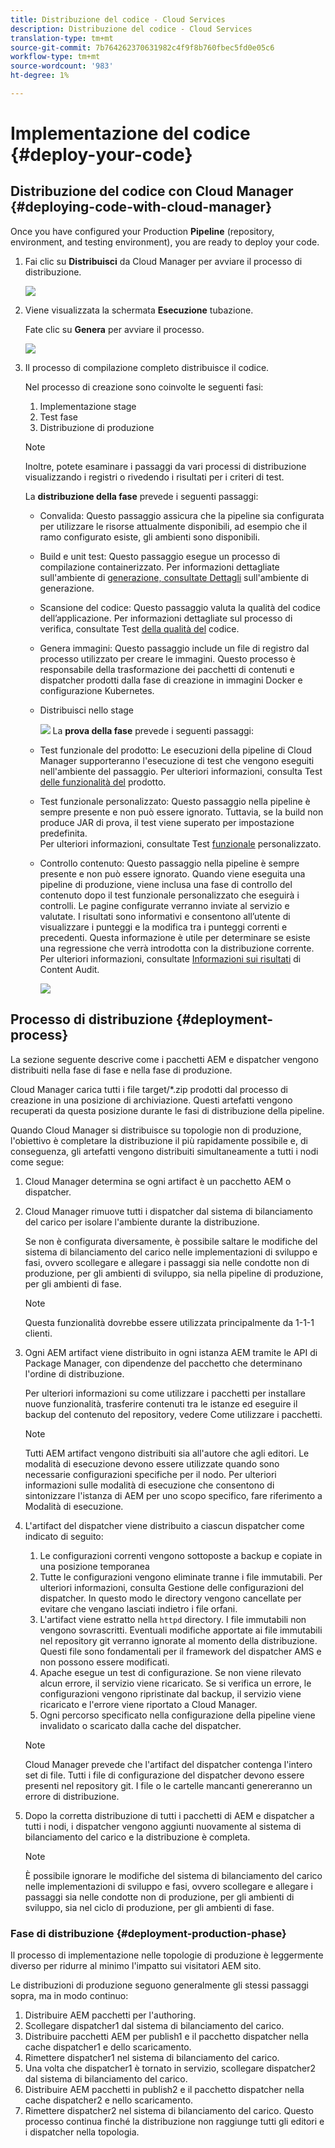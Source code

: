 ```yaml
---
title: Distribuzione del codice - Cloud Services
description: Distribuzione del codice - Cloud Services
translation-type: tm+mt
source-git-commit: 7b764262370631982c4f9f8b760fbec5fd0e05c6
workflow-type: tm+mt
source-wordcount: '983'
ht-degree: 1%

---
```



# Implementazione del codice {#deploy-your-code}

## Distribuzione del codice con Cloud Manager {#deploying-code-with-cloud-manager}

Once you have configured your Production **Pipeline** (repository, environment, and testing environment), you are ready to deploy your code.

1. Fai clic su **Distribuisci** da Cloud Manager per avviare il processo di distribuzione.

   ![](assets/deploy-code1.png)


1. Viene visualizzata la schermata **Esecuzione** tubazione.

   Fate clic su **Genera** per avviare il processo.

   ![](assets/deploy-code2.png)

1. Il processo di compilazione completo distribuisce il codice.

   Nel processo di creazione sono coinvolte le seguenti fasi:

   1. Implementazione stage
   1. Test fase
   1. Distribuzione di produzione

   >[!NOTE]
   >
   >Inoltre, potete esaminare i passaggi da vari processi di distribuzione visualizzando i registri o rivedendo i risultati per i criteri di test.

   La **distribuzione della fase** prevede i seguenti passaggi:

   * Convalida: Questo passaggio assicura che la pipeline sia configurata per utilizzare le risorse attualmente disponibili, ad esempio che il ramo configurato esiste, gli ambienti sono disponibili.
   * Build e unit test: Questo passaggio esegue un processo di compilazione containerizzato. Per informazioni dettagliate sull&#39;ambiente di [generazione, consultate Dettagli](/help/onboarding/getting-access-to-aem-in-cloud/creating-aem-application-project.md#build-environment-details) sull&#39;ambiente di generazione.
   * Scansione del codice: Questo passaggio valuta la qualità del codice dell’applicazione. Per informazioni dettagliate sul processo di verifica, consultate Test [della qualità del](/help/implementing/cloud-manager/code-quality-testing.md) codice.
   * Genera immagini: Questo passaggio include un file di registro dal processo utilizzato per creare le immagini. Questo processo è responsabile della trasformazione dei pacchetti di contenuti e dispatcher prodotti dalla fase di creazione in immagini Docker e configurazione Kubernetes.
   * Distribuisci nello stage

      ![](assets/stage-deployment.png)
   La **prova della fase** prevede i seguenti passaggi:

   * Test funzionale del prodotto: Le esecuzioni della pipeline di Cloud Manager supporteranno l&#39;esecuzione di test che vengono eseguiti nell&#39;ambiente del passaggio.
Per ulteriori informazioni, consulta Test [delle funzionalità del](/help/implementing/cloud-manager/functional-testing.md#product-functional-testing) prodotto.

   * Test funzionale personalizzato: Questo passaggio nella pipeline è sempre presente e non può essere ignorato. Tuttavia, se la build non produce JAR di prova, il test viene superato per impostazione predefinita.\
      Per ulteriori informazioni, consultate Test [funzionale](/help/implementing/cloud-manager/functional-testing.md#custom-functional-testing) personalizzato.

   * Controllo contenuto: Questo passaggio nella pipeline è sempre presente e non può essere ignorato. Quando viene eseguita una pipeline di produzione, viene inclusa una fase di controllo del contenuto dopo il test funzionale personalizzato che eseguirà i controlli. Le pagine configurate verranno inviate al servizio e valutate. I risultati sono informativi e consentono all’utente di visualizzare i punteggi e la modifica tra i punteggi correnti e precedenti. Questa informazione è utile per determinare se esiste una regressione che verrà introdotta con la distribuzione corrente.
Per ulteriori informazioni, consultate [Informazioni sui risultati](/help/implementing/cloud-manager/content-audit-testing.md) di Content Audit.

      ![](assets/testing-tab.png)





## Processo di distribuzione {#deployment-process}

La sezione seguente descrive come i pacchetti AEM e dispatcher vengono distribuiti nella fase di fase e nella fase di produzione.

Cloud Manager carica tutti i file target/*.zip prodotti dal processo di creazione in una posizione di archiviazione.  Questi artefatti vengono recuperati da questa posizione durante le fasi di distribuzione della pipeline.

Quando Cloud Manager si distribuisce su topologie non di produzione, l&#39;obiettivo è completare la distribuzione il più rapidamente possibile e, di conseguenza, gli artefatti vengono distribuiti simultaneamente a tutti i nodi come segue:

1. Cloud Manager determina se ogni artifact è un pacchetto AEM o dispatcher.
1. Cloud Manager rimuove tutti i dispatcher dal sistema di bilanciamento del carico per isolare l&#39;ambiente durante la distribuzione.

   Se non è configurata diversamente, è possibile saltare le modifiche del sistema di bilanciamento del carico nelle implementazioni di sviluppo e fasi, ovvero scollegare e allegare i passaggi sia nelle condotte non di produzione, per gli ambienti di sviluppo, sia nella pipeline di produzione, per gli ambienti di fase.

   >[!NOTE]
   >
   >Questa funzionalità dovrebbe essere utilizzata principalmente da 1-1-1 clienti.

1. Ogni AEM artifact viene distribuito in ogni istanza AEM tramite le API di Package Manager, con dipendenze del pacchetto che determinano l&#39;ordine di distribuzione.

   Per ulteriori informazioni su come utilizzare i pacchetti per installare nuove funzionalità, trasferire contenuti tra le istanze ed eseguire il backup del contenuto del repository, vedere Come utilizzare i pacchetti.

   >[!NOTE]
   >
   >Tutti AEM artifact vengono distribuiti sia all&#39;autore che agli editori. Le modalità di esecuzione devono essere utilizzate quando sono necessarie configurazioni specifiche per il nodo. Per ulteriori informazioni sulle modalità di esecuzione che consentono di sintonizzare l&#39;istanza di AEM per uno scopo specifico, fare riferimento a Modalità di esecuzione.

1. L&#39;artifact del dispatcher viene distribuito a ciascun dispatcher come indicato di seguito:

   1. Le configurazioni correnti vengono sottoposte a backup e copiate in una posizione temporanea
   1. Tutte le configurazioni vengono eliminate tranne i file immutabili. Per ulteriori informazioni, consulta Gestione delle configurazioni del dispatcher. In questo modo le directory vengono cancellate per evitare che vengano lasciati indietro i file orfani.
   1. L&#39;artifact viene estratto nella `httpd` directory.  I file immutabili non vengono sovrascritti. Eventuali modifiche apportate ai file immutabili nel repository git verranno ignorate al momento della distribuzione.  Questi file sono fondamentali per il framework del dispatcher AMS e non possono essere modificati.
   1. Apache esegue un test di configurazione. Se non viene rilevato alcun errore, il servizio viene ricaricato. Se si verifica un errore, le configurazioni vengono ripristinate dal backup, il servizio viene ricaricato e l&#39;errore viene riportato a Cloud Manager.
   1. Ogni percorso specificato nella configurazione della pipeline viene invalidato o scaricato dalla cache del dispatcher.

   >[!NOTE]
   >
   >Cloud Manager prevede che l&#39;artifact del dispatcher contenga l&#39;intero set di file.  Tutti i file di configurazione del dispatcher devono essere presenti nel repository git. I file o le cartelle mancanti genereranno un errore di distribuzione.

1. Dopo la corretta distribuzione di tutti i pacchetti di AEM e dispatcher a tutti i nodi, i dispatcher vengono aggiunti nuovamente al sistema di bilanciamento del carico e la distribuzione è completa.

   >[!NOTE]
   >
   >È possibile ignorare le modifiche del sistema di bilanciamento del carico nelle implementazioni di sviluppo e fasi, ovvero scollegare e allegare i passaggi sia nelle condotte non di produzione, per gli ambienti di sviluppo, sia nel ciclo di produzione, per gli ambienti di fase.

### Fase di distribuzione {#deployment-production-phase}

Il processo di implementazione nelle topologie di produzione è leggermente diverso per ridurre al minimo l&#39;impatto sui visitatori AEM sito.

Le distribuzioni di produzione seguono generalmente gli stessi passaggi sopra, ma in modo continuo:

1. Distribuire AEM pacchetti per l&#39;authoring.
1. Scollegare dispatcher1 dal sistema di bilanciamento del carico.
1. Distribuire pacchetti AEM per publish1 e il pacchetto dispatcher nella cache dispatcher1 e dello scaricamento.
1. Rimettere dispatcher1 nel sistema di bilanciamento del carico.
1. Una volta che dispatcher1 è tornato in servizio, scollegare dispatcher2 dal sistema di bilanciamento del carico.
1. Distribuire AEM pacchetti in publish2 e il pacchetto dispatcher nella cache dispatcher2 e nello scaricamento.
1. Rimettere dispatcher2 nel sistema di bilanciamento del carico.
Questo processo continua finché la distribuzione non raggiunge tutti gli editori e i dispatcher nella topologia.


